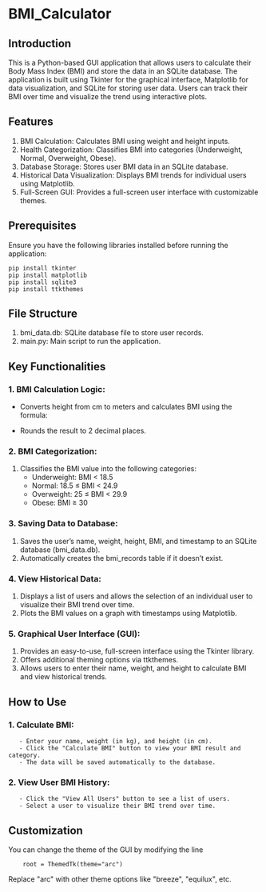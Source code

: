# BMI_Calculator 


## Introduction

This is a Python-based GUI application that allows users to calculate their Body Mass Index (BMI) and store the data in an SQLite database. The application is built using Tkinter for the graphical interface, Matplotlib for data visualization, and SQLite for storing user data. Users can track their BMI over time and visualize the trend using interactive plots.

## Features

 1. BMI Calculation: Calculates BMI using weight and height inputs.
 2. Health Categorization: Classifies BMI into categories (Underweight, Normal, Overweight, Obese).
 3. Database Storage: Stores user BMI data in an SQLite database.
 4. Historical Data Visualization: Displays BMI trends for individual users using Matplotlib.
 5. Full-Screen GUI: Provides a full-screen user interface with customizable themes.

## Prerequisites
Ensure you have the following libraries installed before running the application:

    pip install tkinter
    pip install matplotlib
    pip install sqlite3
    pip install ttkthemes

## File Structure

 1. bmi_data.db: SQLite database file to store user records.
 2. main.py: Main script to run the application.


## Key Functionalities
### 1. BMI Calculation Logic:

 - Converts height from cm to meters and calculates BMI using the formula:

 - Rounds the result to 2 decimal places.
### 2. BMI Categorization:

 1. Classifies the BMI value into the following categories:
    - Underweight: BMI < 18.5
    - Normal: 18.5 ≤ BMI < 24.9
    - Overweight: 25 ≤ BMI < 29.9
    - Obese: BMI ≥ 30

### 3. Saving Data to Database:
 1. Saves the user’s name, weight, height, BMI, and timestamp to an SQLite database (bmi_data.db).
 2. Automatically creates the bmi_records table if it doesn’t exist.

### 4. View Historical Data:

 1. Displays a list of users and allows the selection of an individual user to visualize their BMI trend over time.
 2. Plots the BMI values on a graph with timestamps using Matplotlib.

### 5. Graphical User Interface (GUI):

 1. Provides an easy-to-use, full-screen interface using the Tkinter library.
 2. Offers additional theming options via ttkthemes.
 3. Allows users to enter their name, weight, and height to calculate BMI and view historical trends.

## How to Use
### 1. Calculate BMI:
       - Enter your name, weight (in kg), and height (in cm).
       - Click the "Calculate BMI" button to view your BMI result and category.
       - The data will be saved automatically to the database.
### 2. View User BMI History:
       - Click the "View All Users" button to see a list of users.
       - Select a user to visualize their BMI trend over time.

## Customization

  You can change the theme of the GUI by modifying the line
               
        root = ThemedTk(theme="arc")
  Replace "arc" with other theme options like "breeze", "equilux", etc.


  
